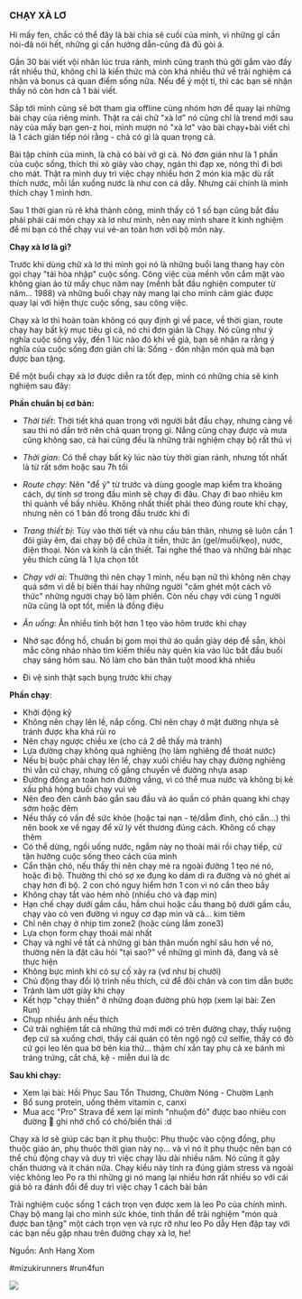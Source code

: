### CHẠY XÀ LƠ

Hi mấy fen, chắc có thể đây là bài chia sẽ cuối của mình, vì những gì cần nói-đã nói hết, những gì cần hướng dẫn-cũng đã đủ gòi á.

Gần 30 bài viết vội nhân lúc trưa rảnh, mình cũng tranh thủ gởi gắm vào đấy rất nhiều thứ, không chỉ là kiến thức mà còn khá nhiều thứ về trãi nghiệm cá nhân và bonus cả quan điểm sống nữa. Nếu để ý một tí, thì các bạn sẽ nhận thấy nó còn hơn cả 1 bài viết.

Sắp tới mình cũng sẽ bớt tham gia offline cùng nhóm hơn để quay lại những bài chạy của riêng mình. Thật ra cái chữ "xà lơ" nó cũng chỉ là trend mới sau này của mấy bạn gen-z hoi, mình mượn nó "xà lơ" vào bài chạy+bài viết chỉ là 1 cách gián tiếp nói rằng - chả có gì là quan trọng cả.

Bài tập chính của mình, là chả có bài vở gì cả. Nó đơn giản như là 1 phần của cuộc sống, thích thì xỏ giày vào chạy, ngán thì đạp xe, nóng thì đi bơi cho mát. Thật ra mình duy trì việc chạy nhiều hơn 2 món kia mặc dù rất thích nước, mỗi lần xuống nước là như con cá dẫy. Nhưng cái chính là mình thích chạy 1 mình hơn.

Sau 1 thời gian rủ rê khá thành công, mình thấy có 1 số bạn cũng bắt đầu phái phái cái món chạy xà lơ như mình, nên nay mình share ít kinh nghiệm để mí bạn có thể chạy vui vẻ-an toàn hơn với bộ môn này.

**Chạy xà lơ là gì?**

Trước khi dùng chữ xà lơ thì mình gọi nó là những buổi lang thang hay còn gọi chạy "tái hòa nhập" cuộc sống. Công việc của mềnh vốn cắm mặt vào không gian ảo từ mấy chục năm nay (mềnh bắt đầu nghiện computer từ năm... 1988) và những buổi chạy này mang lại cho mình cảm giác được quay lại với hiện thực cuộc sống, sau công việc.

Chạy xà lơ thì hoàn toàn không có quy định gì về pace, về thời gian, route chạy hay bất kỳ mục tiêu gì cả, nó chỉ đơn giản là Chạy. Nó cũng như ý nghĩa cuộc sống vậy, đến 1 lúc nào đó khi về già, bạn sẽ nhận ra rằng ý nghĩa của cuộc sống đơn giản chỉ là: Sống - đón nhận món quà mà bạn được ban tặng.

Để một buổi chạy xà lơ được diễn ra tốt đẹp, mình có những chia sẽ kinh nghiệm sau đây:

**Phần chuẩn bị cơ bản:**

- *Thời tiết*: Thời tiết khá quan trọng với người bắt đầu chạy, nhưng càng về sau thì nó dần trở nên chả quan trọng gì. Nắng cũng chạy được và mưa cũng không sao, cả hai cũng đều là những trãi nghiệm chạy bộ rất thú vị

- *Thời gian*: Có thể chạy bất kỳ lúc nào tùy thời gian rảnh, nhưng tốt nhất là từ rất sớm hoặc sau 7h tối

- *Route chạy*: Nên "để ý" từ trước và dùng google map kiểm tra khoảng cách, dự tính sơ trong đầu mình sẽ chạy đi đâu. Chạy đi bao nhiêu km thì quành về bấy nhiêu. Không nhất thiết phải theo đúng route khi chạy, nhưng nên có 1 bản đồ trong đầu trước khi đi

- *Trang thiết bị*: Tùy vào thời tiết và nhu cầu bản thân, nhưng sẽ luôn cần 1 đôi giày êm, đai chạy bộ để chứa ít tiền, thức ăn (gel/muối/kẹo), nước, điện thoại. Nón và kính là cần thiết. Tai nghe thể thao và những bài nhạc yêu thích cũng là 1 lựa chọn tốt

- *Chạy với ai*: Thường thì nên chạy 1 mình, nếu bạn nữ thì không nên chạy quá sớm vì dễ bị biến thái hay những người "căm ghét một cách vô thức" những người chạy bộ làm phiền. Còn nếu chạy với cùng 1 người nữa cũng là opt tốt, miễn là đồng điệu

- *Ăn uống*: Ăn nhiều tinh bột hơn 1 tẹo vào hôm trước khi chạy

- Nhớ sạc đồng hồ, chuẩn bị gom mọi thứ áo quần giày dép để sẵn, khỏi mắc công nháo nhào tìm kiếm thiếu này quên kia vào lúc bắt đầu buổi chạy sáng hôm sau. Nó làm cho bản thân tuột mood khá nhiều

- Đi vệ sinh thật sạch bụng trước khi chạy

**Phần chạy**:
- Khởi động kỹ
- Không nên chạy lên lề, nắp cống. Chỉ nên chạy ở mặt đường nhựa sẽ tránh được kha khá rủi ro
- Nên chạy ngược chiều xe (cho cả 2 dễ thấy mà tránh)
- Lựa đường chạy không quá nghiêng (họ làm nghiêng để thoát nước)
- Nếu bị buộc phải chạy lên lề, chạy xuôi chiều hay chạy đường nghiêng thì vẫn cứ chạy, nhưng cố gắng chuyển về đường nhựa asap
- Đường đông an toàn hơn đường vắng, vì có thể mua nước và không bị kẻ xấu phá hỏng buổi chạy vui vẻ
- Nên đeo đèn cảnh báo gắn sau đầu và áo quần có phản quang khi chạy sớm hoặc đêm
- Nếu thấy có vấn đề sức khỏe (hoặc tai nạn - té/dẫm đinh, chó cắn...) thì nên book xe về ngay để xử lý vết thương đúng cách. Không cố chạy thêm
- Có thể dừng, ngồi uống nước, ngắm này nọ thoải mái rồi chạy tiếp, cứ tận hưởng cuộc sống theo cách của mình
- Cẩn thận chó, nếu thấy thì nên chạy mé ra ngoài đường 1 tẹo né nó, hoặc đi bộ. Thường thì chó sợ xe đụng ko dám di ra đường và nó ghét ai chạy hơn đi bộ. 2 con chó nguy hiểm hơn 1 con vì nó cắn theo bầy
- Không chạy tắt vào hẻm nhỏ (nhiều chó và đạp mìn)
- Hạn chế chạy dưới gầm cầu, hầm chui hoặc cầu thang bộ dưới gầm cầu, chạy vào cỏ ven đường vì nguy cơ đạp mìn và cả... kim tiêm
- Chỉ nên chạy ở nhịp tim zone2 (hoặc cùng lắm zone3)
- Lựa chọn form chạy thoải mái nhất
- Chạy và nghĩ về tất cả những gì bản thân muốn nghĩ sâu hơn về nó, thường nên là đặt câu hỏi "tại sao?" về những gì mình đã, đang và sẽ thực hiện
- Không bực mình khi có sự cố xảy ra (vd như bị chưởi)
- Chủ động thay đổi lộ trình nếu thích, cứ để đôi chân và con tim dẫn bước
- Tránh làm ướt giày khi chạy
- Kết hợp "chạy thiền" ở những đoạn đường phù hợp (xem lại bài: Zen Run)
- Chụp nhiều ảnh nếu thích
- Cứ trãi nghiệm tất cả những thứ mới mới có trên đường chạy, thấy ruộng đẹp cứ sà xuống chơi, thấy cái quán có tên ngộ ngộ cứ selfie, thấy có đò cứ gọi leo lên qua bờ bên kia thử... thậm chí xắn tay phụ cả xe bánh mì tráng trứng, cắt chả, kệ - miễn dui là dc

**Sau khi chạy:**
- Xem lại bài: Hồi Phục Sau Tổn Thương, Chườm Nóng - Chườm Lạnh
- Bổ sung protein, uống thêm vitamin c, canxi
- Mua acc "Pro" Strava để xem lại mình "nhuộm đỏ" được bao nhiêu con đường 🙂 ghi nhớ chổ có chó/biến thái :d

Chạy xà lơ sẽ giúp các bạn ít phụ thuộc: Phụ thuộc vào cộng đồng, phụ thuộc giáo án, phụ thuộc thời gian này nọ... và vì nó ít phụ thuộc nên bạn có thể chủ động chạy và duy trì việc chạy lâu dài nhiều năm. Nó cũng ít gây chấn thương và ít chán nữa. Chạy kiểu này tính ra đúng giảm stress và ngoài việc không leo Po ra thì những gì nó mang lại nhiều hơn rất nhiều so với cái giá bỏ ra đánh đổi để duy trì việc chạy 1 cách bài bản

Trãi nghiệm cuộc sống 1 cách trọn vẹn được xem là leo Po của chính mình. Chạy bộ mang lại cho mình sức khỏe, tinh thần để trãi nghiệm "món quà được ban tặng" một cách trọn vẹn và rực rỡ như leo Po dẫy
Hẹn đập tay với các bạn nếu gặp nhau trên đường chạy xà lơ, he!

Nguồn: Anh Hang Xom

#mizukirunners #run4fun

![](https://scontent.fsgn5-5.fna.fbcdn.net/v/t39.30808-6/441314432_7759885067390872_127172586510988006_n.jpg?_nc_cat=108&ccb=1-7&_nc_sid=aa7b47&_nc_eui2=AeHClfXpP_riFZH2XSAxed-zBQ7RIx1QzTsFDtEjHVDNO1brkPBLM00ENz76H84EdcUT85QLGYrJmBuMNoJ_bYg8&_nc_ohc=hMKDLbnYLZgQ7kNvgGiXg_L&_nc_ht=scontent.fsgn5-5.fna&_nc_gid=AIMpImpy_z-_NZ2vYA2cWXA&oh=00_AYAwXBuYjwdpoDfo1sLvM4ZvBiVmMm_QDkxFtk4sFuGGxw&oe=66C9D433)
